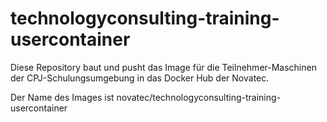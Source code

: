 # technologyconsulting-training-usercontainer

Diese Repository baut und pusht das Image für die Teilnehmer-Maschinen der CPJ-Schulungsumgebung in das Docker Hub der Novatec.

Der Name des Images ist novatec/technologyconsulting-training-usercontainer
